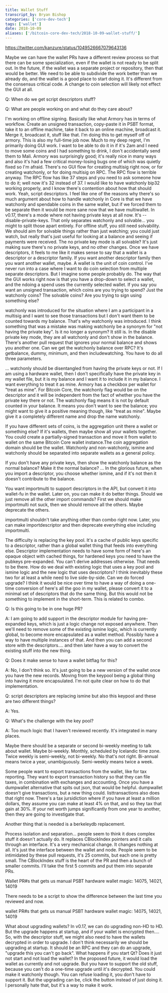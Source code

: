 ```yaml
---
title: Wallet Stuff
transcript_by: Bryan Bishop
categories: ['core-dev-tech']
tags: ['wallet']
date: 2018-10-09
aliases: ['/bitcoin-core-dev-tech/2018-10-09-wallet-stuff/']
---
```

<https://twitter.com/kanzure/status/1049526667079643136>

Maybe we can have the wallet PRs have a different review process so that there can be some specialization, even if the wallet is not ready to be split out. In the future, if the wallet was a separate project or repository, then that would be better. We need to be able to subdivide the work better than we already do, and the wallet is a good place to start doing it. It's different from the consensus critical code. A change to coin selection will likely not effect the GUI at all.

Q: When do we get script descriptors stuff?

Q: What are people working on and what do they care about?

I'm working on offline signing. Basically like what Armory has in terms of workflow. Create an unsigned transaction, copy-paste it in PSBT format, take it to an offline machine, take it back to an online machine, broadcast it. Merge it, broadcast it, stuff like that. I'm doing this to get myself off of armory. This is also my full-time job now. Much to my deep regret, I'm primarily doing GUI work. I want to be able to do it in if it's 2am and I need to move some coins and I had something to drink, I don't accidentally send them to Mali. Armory was surprisingly good; it's really nice in many ways and also it's had a few critical money-losing bugs one of which was quietly fixed so I'm afraid. There's no GUI flow for creating multisig right now, or for creating watchonly, or for doing multisig on RPC. The RPC flow is terrible anyway. The RPC flow has like 37 steps and you need to ask someone how to do it; well now it's 32 instead of 37. I would like to have watchonly bip32 working properly, and I know there's contention about how that should work. Yeah, script descriptors. I feel like one of the reasons why there's so much argument about how to handle watchonly in Core is that we have watchonly and spendable coins in the same wallet, but if we forced them to be separate then it would be more sane now that we have multiwallet. In v0.17, there's a mode where not having private keys at all now. It's --disable-private-keys. That only separates watchonly and solvable... you might to split those apart entirely. For offline stuff, you still need solvability. We should aim for solvable things rather than just watching; you could just watch, but really that's just useful for looking at a balance and seeing if payments were received. The no private key mode is all solvable? It's just making sure there's no private keys, and no other changes. Once we have descriptors, it feels to me like it makes sense to say that a wallet is a descriptor or a descriptor family. If you want another descriptor family then you want another wallet, maybe. A wallet is the unit of coin control. I've never run into a case where I want to do coin selection from multiple separate descriptors. But I imagine some people probably do. The way that the GUI works right now is that you have a drop-down to select a wallet, and the ndoing a spend uses the currently selected wallet. If you say you want an unsigned transaction, which coins are you trying to spend? Just the watchonly coins? The solvable coins? Are you trying to sign using something else?

watchonly was introduced for the situation where I am a participant in a multisig and I want to see those transactions but I don't want them to be counted towards my balance. That's why watchonly was introduced. I think something that was a mistake was making watchonly be a synonym for "not having the private key". Is it no longer a synonym? It still is. In the disable private key mode, they are all watchonly and don't show in the balance.  There's another pull request that ignores your normal balance and shows you another one. Can we get the watchonly balance over RPC? It's getbalance, dummy, minimum, and then includewatching. You have to do all three parameters.

... watchonly should be disentangled from having the private keys or not. If I am using a hardware wallet, then I don't specifically have the private key in my wallet file, but it is my balance and I want it to include it in my balance. I want everything to treat it as mine. Armory has a checkbox per wallet for "treat as mine". For Bitcoin Core, the watchonly flag would be on the descriptor and it will be independent from the fact of whether you have the private key there or not. The watchonly flag means it is not by default counted in your balance. It means you don't want to see the balance; you might want to give it a positive meaning though, like "treat as mine". Maybe give it a completely different name and drop the name watchonly.

If you have different sets of coins, is the aggregation unit there a wallet or something else? If it's wallets, then maybe show all your wallets together. You could create a partially-signed transaction and move it from wallet to wallet on the same Bitcoin Core wallet instance.The coin aggregation domain should be the wallet. Watchonly and non-watchonly, ismine and watchonly should be separated into separate wallets as a general policy.

If you don't have any private keys, then show the watchonly balance as the normal balance? Make it the normal balance? ... In the glorious future, when you import a descriptor, you choose whether ismine, and if it's not then it doesn't contribute to the balance.

You want importmulti to support descriptors in the API, but convert it into wallet-fu in the wallet. Later on, you can make it do better things. Should we just remove all the other import commands? First we should make importmulti not suck, then we should remove all the others. Maybe deprecate the others.

importmulti shouldn't take anything other than combo right now. Later, you can make importdescriptor and then deprecate everything else including importmulti.

The difficulty is replacing the key pool. It's a cache of public keys specific to a descriptor, rather than a global wallet thing that feeds into everything else. Descriptor implementation needs to have some form of here's an opaque object with cached things, for hardened keys you need to have the pubkeys pre-expanded. You can't derive addresses otherwise. That needs to be there. How do we deal with existing logic that uses a key pool and ismine logic and the new logic that uses descriptors? I think inevitably these two for at least a while need to live side-by-side. Can we do forced upgrade? I think it would be nice over time to have a way of doing a one-time conversion of here's all the goo in my wallet, please convert it to a minimal set of descriptors that do the same thing. But this would not be something to implement in the short-term. This is related to combo.

Q: Is this going to be in one huge PR?

A: I am going to add support in the descriptor module for having pre-expanded keys, which is just a logic change not exposed anywhere. Then we'll need to remove some of the existing ismine logic, which is currently global, to become more encapsulated as a wallet method. Possibly have a way to have multiple instances of that. And then you can add a second store with the descriptors.... and then later have a way to convert the existing stuff into the new thing.

Q: Does it make sense to have a wallet bitflag for this?

A: No, I don't think so. It's just going to be a new version of the wallet once you have the new records. Moving from the keypool being a global thing into having it more encapsulated. I'm not quite clear on how to do that implementation.

Q: script descriptors are replacing ismine but also this keypool and these are two different things?

A: Yes.

Q: What's the challenge with the key pool?

A: Too much logic that I haven't reviewed recently. It's integrated in many places.

Maybe there should be a separate or second bi-weekly meeting to talk about wallet. Maybe bi-weekly. Monthly, scheduled by Icelandic time zone. Twice weekly is semi-weekly, not bi-weekly. No that's not right. Bi-annual means twice a year, unambiguously. Semi-weekly means twice a week.

Some people want to export transactions from the wallet, like for tax reporting. They want to export transaction history so that they can file taxes, in combination with exchanges and accounting. Once you have a dumpwallet alternative that spits out json, that would be helpful. dumpwallet doesn't give transactions, but a new thing could. listtransactions also does that right now. There's a tax jursidiction where if you have at least a million dollars, they assume you can make at least 4% on that, and so they tax that gain at 30%. If your net worth jumps significantly from one year to another, then they are going to investigate that.

Another thing that is needed is a berkeleydb replacement.

Process isolation and separation... people seem to think it does complex stuff it doesn't actually do. It replaces CBlockIndex pointers and it calls through an interface. It's a very mechanical change. It changes nothing at all. It's just the interface between the wallet and node. People seem to be intimidated by these pull requests, it's 25 commits, but each one is pretty small. The CBlockIndex stuff is the heart of the PR and then a bunch of smaller commits. I'll take the first 5 commits and put them into separate PRs.

Wallet PR#s that gets us manual PSBT hardware wallet magic:  14075, 14021, 14019

There needs to be a script to show the difference between the last time you reviewed and now.

wallet PR#s that gets us manual PSBT hardware wallet magic:  14075, 14021, 14019

What about upgrading wallets? In v0.17, we can do upgrading non-HD to HD. But the upgrade happens at startup, and if your wallet is encrypted then....  So, with the descriptor stuff, we might also need to have the wallets decrypted in order to upgrade. I don't think necessarily we should be upgrading at startup. It should be an RPC and they can do an upgrade, "upgrade this you can't go back". What happens if you start Qt? Does it just not start and not load the wallet? In the proposed future, it would load the wallet as currently and not upgrade. But you have to support the old stuff, because you can't do a one-time upgrade until it's decrypted. You could make it watchonly though. You can refuse loading it, you don't have to support it. But the upgrading can be, click the button instead of just doing it. I personally hate that, but it's a way to make it work.

